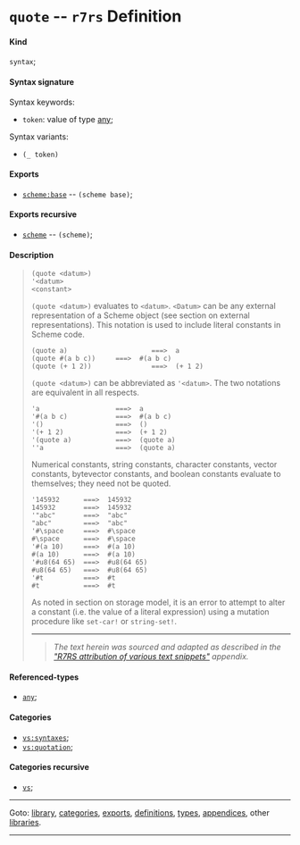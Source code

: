 

<a id='definition__r7rs__quote'></a>

# `quote` -- `r7rs` Definition


<a id='definition__r7rs__quote__kind'></a>

#### Kind

`syntax`;


<a id='definition__r7rs__quote__syntax-signature'></a>

#### Syntax signature

Syntax keywords:
 * `token`: value of type [any](../../r7rs/types/any.md#type__r7rs__any);

Syntax variants:
 * `(_ token)`


<a id='definition__r7rs__quote__exports'></a>

#### Exports

 * [`scheme:base`](../../r7rs/exports/scheme_3a_base.md#export__r7rs__scheme_3a_base) -- `(scheme base)`;


<a id='definition__r7rs__quote__exports-recursive'></a>

#### Exports recursive

 * [`scheme`](../../r7rs/exports/scheme.md#export__r7rs__scheme) -- `(scheme)`;


<a id='definition__r7rs__quote__description'></a>

#### Description

> ````
> (quote <datum>)
> '<datum>
> <constant>
> ````
> 
> 
> `(quote <datum>)` evaluates to `<datum>`.
> `<Datum>`
> can be any external representation of a Scheme object (see
> section on external representations).  This notation is used to include literal
> constants in Scheme code.
> 
> ````
> (quote a)                     ===>  a
> (quote #(a b c))     ===>  #(a b c)
> (quote (+ 1 2))               ===>  (+ 1 2)
> ````
> 
> `(quote <datum>)` can be abbreviated as
> `'<datum>`.  The two notations are equivalent in all
> respects.
> 
> ````
> 'a                   ===>  a
> '#(a b c)            ===>  #(a b c)
> '()                  ===>  ()
> '(+ 1 2)             ===>  (+ 1 2)
> '(quote a)           ===>  (quote a)
> ''a                  ===>  (quote a)
> ````
> 
> Numerical constants, string constants, character constants, vector
> constants, bytevector constants, and boolean constants evaluate to
> themselves; they need not be quoted.
> 
> ````
> '145932      ===>  145932
> 145932       ===>  145932
> '"abc"       ===>  "abc"
> "abc"        ===>  "abc"
> '#\space     ===>  #\space
> #\space      ===>  #\space
> '#(a 10)     ===>  #(a 10)
> #(a 10)      ===>  #(a 10)
> '#u8(64 65)  ===>  #u8(64 65)
> #u8(64 65)   ===>  #u8(64 65)
> '#t          ===>  #t
> #t           ===>  #t
> ````
> 
> As noted in section on storage model, it is an error to attempt to alter a constant
> (i.e. the value of a literal expression) using a mutation procedure like
> `set-car!` or `string-set!`.
> 
> 
> ----
> > *The text herein was sourced and adapted as described in the ["R7RS attribution of various text snippets"](../../r7rs/appendices/attribution.md#appendix__r7rs__attribution) appendix.*


<a id='definition__r7rs__quote__referenced-types'></a>

#### Referenced-types

 * [`any`](../../r7rs/types/any.md#type__r7rs__any);


<a id='definition__r7rs__quote__categories'></a>

#### Categories

 * [`vs:syntaxes`](../../vonuvoli/categories/vs_3a_syntaxes.md#category__vonuvoli__vs_3a_syntaxes);
 * [`vs:quotation`](../../vonuvoli/categories/vs_3a_quotation.md#category__vonuvoli__vs_3a_quotation);


<a id='definition__r7rs__quote__categories-recursive'></a>

#### Categories recursive

 * [`vs`](../../vonuvoli/categories/vs.md#category__vonuvoli__vs);

----

Goto: [library](../../r7rs/_index.md#library__r7rs), [categories](../../r7rs/categories/_index.md#toc__r7rs__categories), [exports](../../r7rs/exports/_index.md#toc__r7rs__exports), [definitions](../../r7rs/definitions/_index.md#toc__r7rs__definitions), [types](../../r7rs/types/_index.md#toc__r7rs__types), [appendices](../../r7rs/appendices/_index.md#toc__r7rs__appendices), other [libraries](../../_libraries.md#toc__libraries).

----

